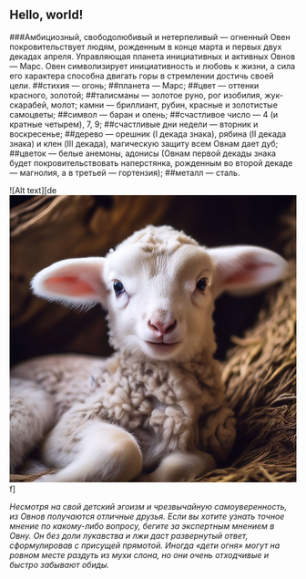 ## Hello, world!
###Амбициозный, свободолюбивый и нетерпеливый — огненный Овен покровительствует людям, рожденным в конце марта и первых двух декадах апреля. Управляющая планета инициативных и активных Овнов — Марс. Овен символизирует инициативность и любовь к жизни, а сила его характера способна двигать горы в стремлении достичь своей цели.
##стихия — огонь;
##планета — Марс;
##цвет — оттенки красного, золотой;
##талисманы — золотое руно, рог изобилия, жук-скарабей, молот;
камни — бриллиант, рубин, красные и золотистые самоцветы;
##символ — баран и олень;
##счастливое число — 4 (и кратные четырем), 7, 9;
##счастливые дни недели — вторник и воскресенье;
##дерево — орешник (I декада знака), рябина (II декада знака) и клен (III декада), магическую защиту всем Овнам дает дуб;
##цветок — белые анемоны, адонисы (Овнам первой декады знака будет покровительствовать наперстянка, рожденным во второй декаде — магнолия, а в третьей — гортензия);
##металл — сталь.


<img>![Alt text][de![Alt text](1a09a4ac69a611ee841592669a1675b3_upscaled-1.jpg)f]


*Несмотря на свой детский эгоизм и чрезвычайную самоуверенность, из Овнов получаются отличные друзья. Если вы хотите узнать точное мнение по какому-либо вопросу, бегите за экспертным мнением в Овну. Он без доли лукавства и лжи даст развернутый ответ, сформулировав с присущей прямотой. Иногда «дети огня» могут на ровном месте раздуть из мухи слона, но они очень отходчивые и быстро забывают обиды.*



[def]: 1a09a4ac69a611ee841592669a1675b3_upscaled.jpg